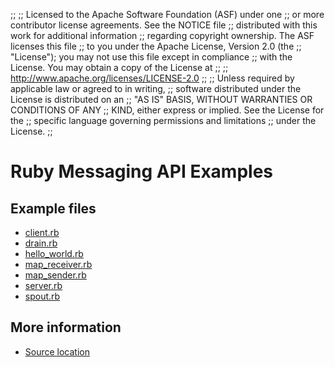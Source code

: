 ;;
;; Licensed to the Apache Software Foundation (ASF) under one
;; or more contributor license agreements.  See the NOTICE file
;; distributed with this work for additional information
;; regarding copyright ownership.  The ASF licenses this file
;; to you under the Apache License, Version 2.0 (the
;; "License"); you may not use this file except in compliance
;; with the License.  You may obtain a copy of the License at
;; 
;;   http://www.apache.org/licenses/LICENSE-2.0
;; 
;; Unless required by applicable law or agreed to in writing,
;; software distributed under the License is distributed on an
;; "AS IS" BASIS, WITHOUT WARRANTIES OR CONDITIONS OF ANY
;; KIND, either express or implied.  See the License for the
;; specific language governing permissions and limitations
;; under the License.
;;


# Ruby Messaging API Examples

## Example files

 - [client.rb](client.rb.html)
 - [drain.rb](drain.rb.html)
 - [hello_world.rb](hello_world.rb.html)
 - [map_receiver.rb](map_receiver.rb.html)
 - [map_sender.rb](map_sender.rb.html)
 - [server.rb](server.rb.html)
 - [spout.rb](spout.rb.html)

## More information

 - [Source location](http://svn.apache.org/repos/asf/qpid/tags/0.20/qpid/cpp/bindings/qpid/ruby/examples)
